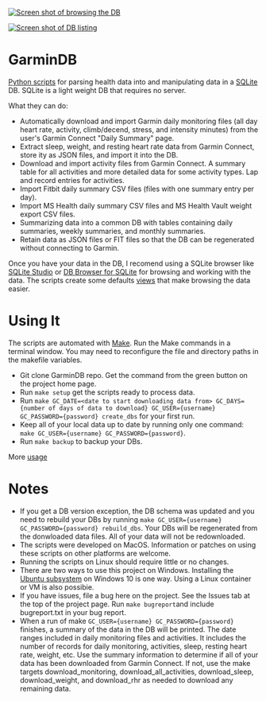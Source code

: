 [![Screen shot of browsing the DB](https://raw.githubusercontent.com/tcgoetz/GarminDB/master/Screenshots/ScreenShot_browsing_sm.jpg)](https://github.com/tcgoetz/GarminDB/wiki/Screenshots)

[![Screen shot of DB listing](https://raw.githubusercontent.com/tcgoetz/GarminDB/master/Screenshots/ScreenShot_db_listing.jpg)](https://github.com/tcgoetz/GarminDB/wiki/Screenshots)

# GarminDB

[Python scripts](https://www.python.org/) for parsing health data into and manipulating data in a [SQLite](http://sqlite.org/) DB. SQLite is a light weight DB that requires no server.

What they can do:
* Automatically download and import Garmin daily monitoring files (all day heart rate, activity, climb/decend, stress, and intensity minutes) from the user's Garmin Connect "Daily Summary" page.
* Extract sleep, weight, and resting heart rate data from Garmin Connect, store ity as JSON files, and import it into the DB.
* Download and import activity files from Garmin Connect. A summary table for all activities and more detailed data for some activity types. Lap and record entries for activities.
* Import Fitbit daily summary CSV files (files with one summary entry per day).
* Import MS Health daily summary CSV files and MS Health Vault weight export CSV files.
* Summarizing data into a common DB with tables containing daily summaries, weekly summaries, and monthly summaries.
* Retain data as JSON files or FIT files so that the DB can be regenerated without connecting to Garmin.

Once you have your data in the DB, I recomend using a SQLite browser like [SQLite Studio](http://sqlitestudio.pl) or [DB Browser for SQLite](https://sqlitebrowser.org/) for browsing and working with the data. The scripts create some defaults [views](http://www.tutorialspoint.com/sqlite/sqlite_views.htm) that make browsing the data easier.

# Using It

The scripts are automated with [Make](https://www.gnu.org/software/make/manual/make.html). Run the Make commands in a terminal window. You may need to reconfigure the file and directory paths in the makefile variables.

* Git clone GarminDB repo. Get the command from the green button on the project home page.
* Run `make setup` get the scripts ready to process data.
* Run `make GC_DATE=<date to start downloading data from> GC_DAYS={number of days of data to download} GC_USER={username} GC_PASSWORD={password} create_dbs` for your first run.
* Keep all of your local data up to date by running only one command: `make GC_USER={username} GC_PASSWORD={password}`.
* Run `make backup` to backup your DBs.

More [usage](https://github.com/tcgoetz/GarminDB/wiki/Usage)

# Notes

* If you get a DB version exception, the DB schema was updated and you need to rebuild your DBs by running `make GC_USER={username} GC_PASSWORD={password} rebuild_dbs`. Your DBs will be regenerated from the donwloaded data files. All of your data will not be redownloaded.
* The scripts were developed on MacOS. Information or patches on using these scripts on other platforms are welcome.
* Running the scripts on Linux should require little or no changes.
* There are two ways to use this project on Windows. Installing the [Ubuntu subsystem](https://www.howtogeek.com/249966/how-to-install-and-use-the-linux-bash-shell-on-windows-10/) on Windows 10 is one way. Using a Linux container or VM is also possibie.
* If you have issues, file a bug here on the project. See the Issues tab at the top of the project page. Run `make bugreport`and include bugreport.txt in your bug report.
* When a run of make `GC_USER={username} GC_PASSWORD={password}` finishes, a summary of the data in the DB will be printed. The date ranges included in daily monitoring files and activities. It includes the number of records for daily monitoring, activities, sleep, resting heart rate, weight, etc. Use the summary information to determine if all of your data has been downloaded from Garmin Connect. If not, use the make targets download_monitoring, download_all_activities, download_sleep, download_weight, and download_rhr as needed to download any remaining data.
